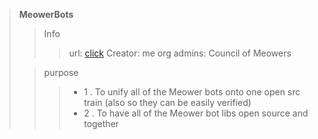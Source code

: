 > **MeowerBots**
> > Info
> > > url: [click](https://github.com/MeowerBots)
> > > Creator: me
> > > org admins: Council of Meowers  
>
> > purpose
> > > - 1 . To unify all of the Meower bots onto one open src train (also so they can be easily verified)
> > > - 2 . To have all of the Meower bot libs open source and together

